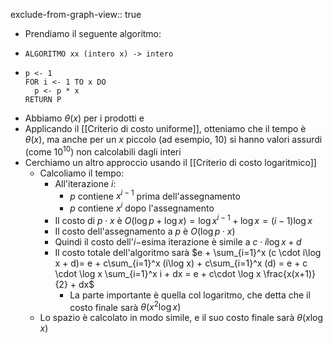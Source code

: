 exclude-from-graph-view:: true

- Prendiamo il seguente algoritmo:
- ```
  ALGORITMO xx (intero x) -> intero
  ```
- ```
  p <- 1
  FOR i <- 1 TO x DO
  	p <- p * x
  RETURN P
  ```
- Abbiamo $\theta(x)$ per i prodotti e
- Applicando il [[Criterio di costo uniforme]], otteniamo che il tempo è $\theta(x)$, ma anche per un $x$ piccolo (ad esempio, 10) si hanno valori assurdi (come $10^10$) non calcolabili dagli interi
- Cerchiamo un altro approccio usando il [[Criterio di costo logaritmico]]
	- Calcoliamo il tempo:
		- All'iterazione $i$:
			- $p$ contiene $x^{i-1}$ prima dell'assegnamento
			- $p$ contiene $x^{i}$ dopo l'assegnamento
		- Il costo di $p \cdot x$ è $O(\log p + \log x) = \log x^{i- 1} + \log x = (i - 1) \log x$
		- Il costo dell'assegnamento a $p$ è $O(\log p \cdot x)$
		- Quindi il costo dell'$i-$esima iterazione è simile a $c \cdot i\log x + d$
		- Il costo totale dell'algoritmo sarà $e + \sum_{i=1}^x (c \cdot i\log x + d)= e + c\sum_{i=1}^x  (i\log x) + c\sum_{i=1}^x (d) = e + c \cdot \log x \sum_{i=1}^x i + dx = e + c\cdot \log x \frac{x(x+1)}{2} + dx$
			- La parte importante è quella col logaritmo, che detta che il costo finale sarà $\theta(x^2 \log x)$
	- Lo spazio è calcolato in modo simile, e il suo costo finale sarà $\theta(x \log x)$